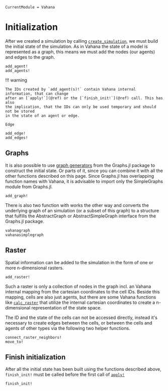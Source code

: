```@meta
CurrentModule = Vahana
```

# Initialization

After we created a simulation by calling [`create_simulation`](@ref), we
must build the initial state of the simulation. As in Vahana the state
of a model is represented as a graph, this means we must add the nodes
(our agents) and edges to the graph.

```@docs
add_agent!
add_agents!
```

!!! warning

	The IDs created by `add_agent(s)!` contain Vahana internal information, that can change
	after an [`apply!`](@ref) or the [`finish_init!`](@ref) call. This has also 
	the implication, that the IDs can only be used temporary and should not be stored
	in the state of an agent or edge.

```@docs
Edge

add_edge!
add_edges!
```

## Graphs

It is also possible to use [graph
generators](https://juliagraphs.org/Graphs.jl/stable/core_functions/simplegraphs_generators/)
from the Graphs.jl package to construct the initial state. Or parts of
it, since you can combine it with all the other functions described on
this page. Since Graphs.jl has overlapping function names with Vahana,
it is advisable to import only the SimpleGraphs module from Graphs.jl.

```@docs
add_graph!
```

There is also two function with works the other way and converts the
underlying graph of an simulation (or a subset of this graph) to a
structure that fulfills the AbstractGraph or AbstractSimpleGraph
interface from the Graphs.jl package.

```@docs
vahanagraph
vahanasimplegraph
```

## Raster 

Spatial information can be added to the simulation in the form of one
or more n-dimensional rasters. 

```@docs
add_raster!
```

Such a raster is only a collection of nodes in the graph incl. an
Vahana internal mapping from the cartesian coordinates to the cell
IDs. Beside this mapping, cells are also just agents, but there are
some Vahana functions like [`calc_raster`](@ref) that utilize the
internal cartesian coordinates to create a n-dimensional
representation of the state space.

The ID and the state of the cells can not be accessed directly,
instead it's necessary to create edges between the cells, or between
the cells and agents of other types via the following two helper
functions.

```@docs
connect_raster_neighbors!
move_to!
```

## Finish initialization

After all the initial state has been built using the functions
described above, `finish_init!` must be called before the first call
of [`apply!`](@ref)

```@docs
finish_init!
```
